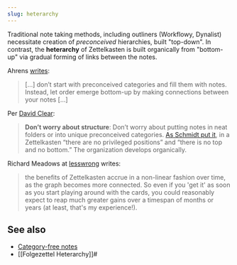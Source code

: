 ```yaml
---
slug: heterarchy
---
```


Traditional note taking methods, including outliners (Workflowy, Dynalist) necessitate creation of *preconceived* hierarchies, built "top-down". In contrast, the **heterarchy** of Zettelkasten is built organically from "bottom-up" via gradual forming of links between the notes.

Ahrens [writes](https://www.quora.com/What-is-the-best-way-to-take-notes/answer/S%C3%B6nke-Ahrens?ch=10&share=e1efd8f9&srid=uJBsW):

> \[...\] don’t start with preconceived categories and fill them with notes. Instead, let order emerge bottom-up by making connections between your notes \[...\]


Per [David Clear](https://writingcooperative.com/zettelkasten-how-one-german-scholar-was-so-freakishly-productive-997e4e0ca125):

> **Don’t worry about structure**: Don’t worry about putting notes in neat folders or into unique preconceived categories. [As Schmidt put it](https://sociologica.unibo.it/article/view/8350/8270), in a Zettelkasten “there are no privileged positions” and “there is no top and no bottom.” The organization develops organically.

Richard Meadows at [lesswrong](https://www.lesswrong.com/posts/NfdHG6oHBJ8Qxc26s/the-zettelkasten-method-1) writes:

> the benefits of Zettelkasten accrue in a non-linear fashion over time, as the graph becomes more connected. So even if you 'get it' as soon as you start playing around with the cards, you could reasonably expect to reap much greater gains over a timespan of months or years (at least, that's my experience!). 

## See also

* [Category-free notes](https://article69.art.blog/2019/12/20/how-and-why-to-create-a-zettelkasten-a-guide-in-the-vein-of-niklas-luhman/)
* [[Folgezettel Heterarchy]]#
